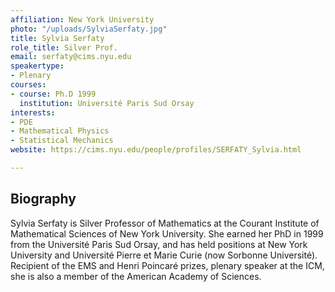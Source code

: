 ```yaml
---
affiliation: New York University
photo: "/uploads/SylviaSerfaty.jpg"
title: Sylvia Serfaty
role_title: Silver Prof.
email: serfaty@cims.nyu.edu
speakertype:
- Plenary
courses:
- course: Ph.D 1999
  institution: Université Paris Sud Orsay
interests:
- PDE
- Mathematical Physics
- Statistical Mechanics
website: https://cims.nyu.edu/people/profiles/SERFATY_Sylvia.html

---
```

## Biography

Sylvia Serfaty is Silver Professor of Mathematics at the Courant Institute of Mathematical Sciences of New York University. She earned her PhD in 1999 from the Université Paris Sud Orsay, and has held positions at New York University and Université Pierre et Marie Curie (now Sorbonne Université). Recipient of the EMS and Henri Poincaré prizes, plenary speaker at the ICM, she is also a member of the American Academy of Sciences.
